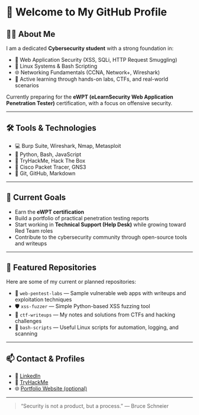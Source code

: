 # 👋 Welcome to My GitHub Profile

## 🧑‍💻 About Me

I am a dedicated **Cybersecurity student** with a strong foundation in:

- 🔐 Web Application Security (XSS, SQLi, HTTP Request Smuggling)
- 🐧 Linux Systems & Bash Scripting
- 🌐 Networking Fundamentals (CCNA, Network+, Wireshark)
- 🧠 Active learning through hands-on labs, CTFs, and real-world scenarios

Currently preparing for the **eWPT (eLearnSecurity Web Application Penetration Tester)** certification, with a focus on offensive security.

---

## 🛠️ Tools & Technologies

- 💻 Burp Suite, Wireshark, Nmap, Metasploit
- 🐍 Python, Bash, JavaScript
- 🧪 TryHackMe, Hack The Box
- 📡 Cisco Packet Tracer, GNS3
- 📂 Git, GitHub, Markdown

---

## 📘 Current Goals

- Earn the **eWPT certification**
- Build a portfolio of practical penetration testing reports
- Start working in **Technical Support (Help Desk)** while growing toward Red Team roles
- Contribute to the cybersecurity community through open-source tools and writeups

---

## 📂 Featured Repositories

Here are some of my current or planned repositories:

- 🧪 `web-pentest-labs` — Sample vulnerable web apps with writeups and exploitation techniques
- 🛡️ `xss-fuzzer` — Simple Python-based XSS fuzzing tool
- 📑 `ctf-writeups` — My notes and solutions from CTFs and hacking challenges
- 🔧 `bash-scripts` — Useful Linux scripts for automation, logging, and scanning

---

## 📫 Contact & Profiles

- 🔗 [LinkedIn](https://linkedin.com/in/your-username)
- 🏁 [TryHackMe](https://tryhackme.com/p/your-username)
- 🌐 [Portfolio Website (optional)](https://yourwebsite.com)

---

> “Security is not a product, but a process.” — Bruce Schneier
